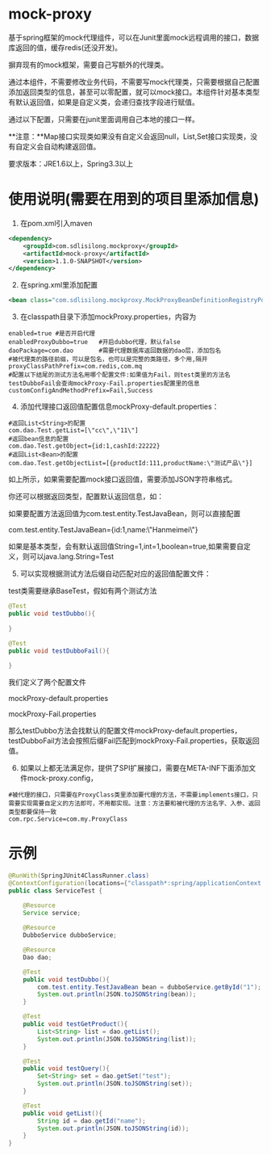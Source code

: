 # mock-proxy

基于spring框架的mock代理组件，可以在Junit里面mock远程调用的接口，数据库返回的值，缓存redis(还没开发)。

摒弃现有的mock框架，需要自己写额外的代理类。

通过本组件，不需要修改业务代码，不需要写mock代理类，只需要根据自己配置添加返回类型的信息，甚至可以零配置，就可以mock接口。本组件针对基本类型有默认返回值，如果是自定义类，会递归查找字段进行赋值。

通过以下配置，只需要在junit里面调用自己本地的接口一样。

**注意：**Map接口实现类如果没有自定义会返回null，List,Set接口实现类，没有自定义会自动构建返回值。

要求版本：JRE1.6以上，Spring3.3以上

# 使用说明(需要在用到的项目里添加信息)
1. 在pom.xml引入maven


```xml
<dependency>
	<groupId>com.sdlisilong.mockproxy</groupId>
	<artifactId>mock-proxy</artifactId>
	<version>1.1.0-SNAPSHOT</version>
</dependency>
```

2. 在spring.xml里添加配置

```xml
<bean class="com.sdlisilong.mockproxy.MockProxyBeanDefinitionRegistryPostProcessor"/>
```

3. 在classpath目录下添加mockProxy.properties，内容为


```properties
enabled=true #是否开启代理
enabledProxyDubbo=true   #开启dubbo代理，默认false
daoPackage=com.dao       #需要代理数据库返回数据的dao层，添加包名
#被代理类的路径前缀，可以是包名，也可以是完整的类路径，多个用,隔开
proxyClassPathPrefix=com.redis,com.mq
#配置以下结尾的测试方法名用哪个配置文件:如果值为Fail，则test类里的方法名testDubboFail会查询mockProxy-Fail.properties配置里的信息
customConfigAndMethodPrefix=Fail,Success
```

4. 添加代理接口返回值配置信息mockProxy-default.properties：

```properties
#返回List<String>的配置
com.dao.Test.getList=[\"cc\",\"11\"]
#返回bean信息的配置
com.dao.Test.getObject={id:1,cashId:22222}
#返回List<Bean>的配置
com.dao.Test.getObjectList=[{productId:111,productName:\"测试产品\"}]
```

如上所示，如果需要配置mock接口返回值，需要添加JSON字符串格式。

你还可以根据返回类型，配置默认返回信息，如：

如果要配置方法返回值为com.test.entity.TestJavaBean，则可以直接配置

com.test.entity.TestJavaBean={id:1,name:\\"Hanmeimei\\"}

如果是基本类型，会有默认返回值String=1,int=1,boolean=true,如果需要自定义，则可以java.lang.String=Test

5. 可以实现根据测试方法后缀自动匹配对应的返回值配置文件：

test类需要继承BaseTest，假如有两个测试方法

```java
@Test
public void testDubbo(){
  
}

@Test
public void testDubboFail(){
        
}
```

我们定义了两个配置文件

mockProxy-default.properties

mockProxy-Fail.properties

那么testDubbo方法会找默认的配置文件mockProxy-default.properties，testDubboFail方法会按照后缀Fail匹配到mockProxy-Fail.properties，获取返回值。

6. 如果以上都无法满足你，提供了SPI扩展接口，需要在META-INF下面添加文件mock-proxy.config，

```
#被代理的接口，只需要在ProxyClass类里添加要代理的方法，不需要implements接口，只需要实现需要自定义的方法即可，不用都实现。注意：方法要和被代理的方法名字、入参、返回类型都要保持一致
com.rpc.Service=com.my.ProxyClass
```

# 示例

```java
@RunWith(SpringJUnit4ClassRunner.class)
@ContextConfiguration(locations={"classpath*:spring/applicationContext.xml"})
public class ServiceTest {

    @Resource
    Service service;
    
    @Resource
    DubboService dubboService;

    @Resource
    Dao dao;

    @Test
    public void testDubbo(){
        com.test.entity.TestJavaBean bean = dubboService.getById("1");
        System.out.println(JSON.toJSONString(bean));
    }

    @Test
    public void testGetProduct(){
        List<String> list = dao.getList();
        System.out.println(JSON.toJSONString(list));
    }

    @Test
    public void testQuery(){
        Set<String> set = dao.getSet("test");
        System.out.println(JSON.toJSONString(set));
    }

    @Test
    public void getList(){
        String id = dao.getId("name");
        System.out.println(JSON.toJSONString(id));
    }
}
```

